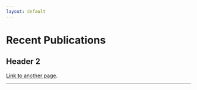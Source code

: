 ```yaml
---
layout: default
---
```

# Recent Publications
<!--- Text can be **bold**, _italic_, or ~~strikethrough~~.--->
## Header 2

[Link to another page](./another-page.html).
* * *
<!---
### Small image
![Octocat](https://github.githubassets.com/images/icons/emoji/octocat.png)
### Large image
![Branching](https://guides.github.com/activities/hello-world/branching.png)
--->